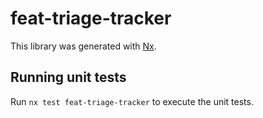 # feat-triage-tracker

This library was generated with [Nx](https://nx.dev).

## Running unit tests

Run `nx test feat-triage-tracker` to execute the unit tests.
